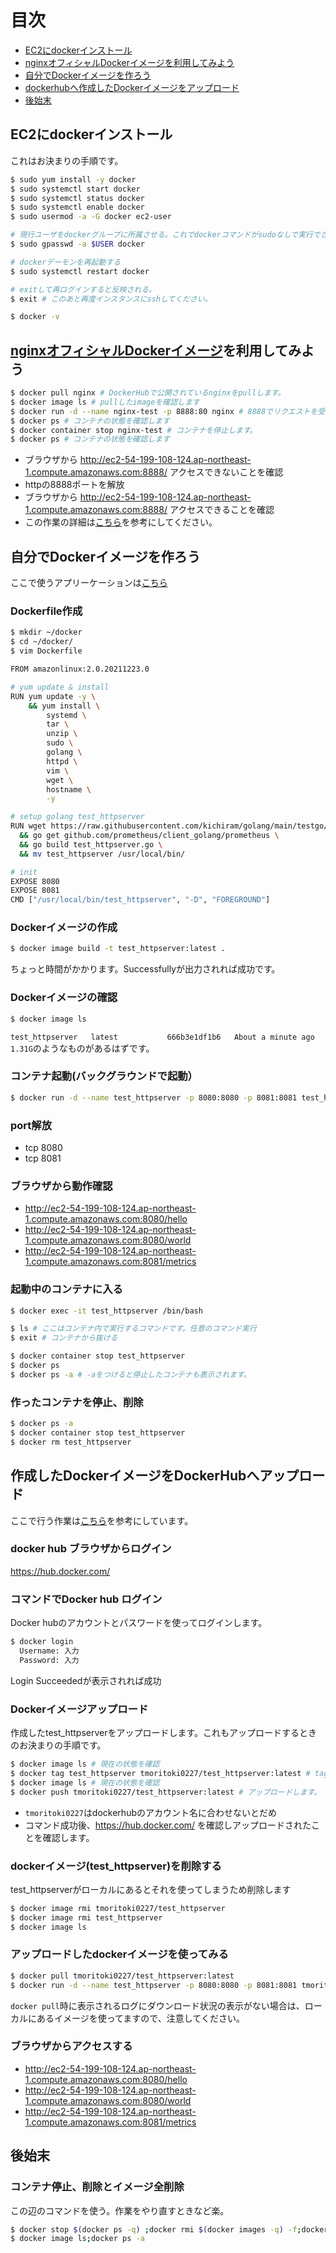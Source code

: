 # 目次
- [EC2にdockerインストール](#EC2にdockerインストール)
- [nginxオフィシャルDockerイメージを利用してみよう](#nginxオフィシャルDockerイメージを利用してみよう)
- [自分でDockerイメージを作ろう](#自分でDockerイメージを作ろう)
- [dockerhubへ作成したDockerイメージをアップロード](#dockerhubへ作成したDockerイメージをアップロード)
- [後始末](#後始末)


## EC2にdockerインストール
これはお決まりの手順です。
```bash
$ sudo yum install -y docker
$ sudo systemctl start docker
$ sudo systemctl status docker
$ sudo systemctl enable docker
$ sudo usermod -a -G docker ec2-user

# 現行ユーザをdockerグループに所属させる。これでdockerコマンドがsudoなしで実行できます。
$ sudo gpasswd -a $USER docker

# dockerデーモンを再起動する
$ sudo systemctl restart docker

# exitして再ログインすると反映される。
$ exit # このあと再度インスタンスにsshしてください。

$ docker -v
```

## [nginxオフィシャルDockerイメージ](https://hub.docker.com/_/nginx)を利用してみよう

```bash
$ docker pull nginx # DockerHubで公開されているnginxをpullします。
$ docker image ls # pullしたimageを確認します
$ docker run -d --name nginx-test -p 8888:80 nginx # 8888でリクエストを受けて、コンテナがLISTENしているport 80に受け流す意味です
$ docker ps # コンテナの状態を確認します
$ docker container stop nginx-test # コンテナを停止します。
$ docker ps # コンテナの状態を確認します
```
- ブラウザから
http://ec2-54-199-108-124.ap-northeast-1.compute.amazonaws.com:8888/
アクセスできないことを確認
- httpの8888ポートを解放
- ブラウザから
http://ec2-54-199-108-124.ap-northeast-1.compute.amazonaws.com:8888/
アクセスできることを確認
- この作業の詳細は[こちら](https://snowsystem.net/container/docker/nginx/)を参考にしてください。

## 自分でDockerイメージを作ろう
ここで使うアプリーケーションは[こちら](https://github.com/kichiram/golang/tree/main/http_server)
### Dockerfile作成
```bash
$ mkdir ~/docker
$ cd ~/docker/
$ vim Dockerfile
```

```bash
FROM amazonlinux:2.0.20211223.0

# yum update & install
RUN yum update -y \
    && yum install \
        systemd \
        tar \
        unzip \
        sudo \
        golang \
        httpd \
        vim \
        wget \
        hostname \
        -y

# setup golang test_httpserver
RUN wget https://raw.githubusercontent.com/kichiram/golang/main/testgo/test_httpserver.go \
  && go get github.com/prometheus/client_golang/prometheus \
  && go build test_httpserver.go \
  && mv test_httpserver /usr/local/bin/ 

# init
EXPOSE 8080
EXPOSE 8081
CMD ["/usr/local/bin/test_httpserver", "-D", "FOREGROUND"]
```

### Dockerイメージの作成
```bash
$ docker image build -t test_httpserver:latest .
```
ちょっと時間がかかります。Successfullyが出力されれば成功です。

### Dockerイメージの確認
```bash
$ docker image ls
```
`test_httpserver   latest           666b3e1df1b6   About a minute ago   1.31G`のようなものがあるはずです。

### コンテナ起動(バックグラウンドで起動）
```bash
$ docker run -d --name test_httpserver -p 8080:8080 -p 8081:8081 test_httpserver:latest
```

### port解放
- tcp 8080
- tcp 8081

### ブラウザから動作確認
- http://ec2-54-199-108-124.ap-northeast-1.compute.amazonaws.com:8080/hello
- http://ec2-54-199-108-124.ap-northeast-1.compute.amazonaws.com:8080/world
- http://ec2-54-199-108-124.ap-northeast-1.compute.amazonaws.com:8081/metrics


### 起動中のコンテナに入る
```bash
$ docker exec -it test_httpserver /bin/bash

$ ls # ここはコンテナ内で実行するコマンドです。任意のコマンド実行
$ exit # コンテナから抜ける

$ docker container stop test_httpserver
$ docker ps
$ docker ps -a # -aをつけると停止したコンテナも表示されます。
```

### 作ったコンテナを停止、削除
```bash
$ docker ps -a
$ docker container stop test_httpserver
$ docker rm test_httpserver
```

## 作成したDockerイメージをDockerHubへアップロード
ここで行う作業は[こちら](https://gray-code.com/blog/container-image-push-for-dockerhub/)を参考にしています。

### docker hub ブラウザからログイン
https://hub.docker.com/

### コマンドでDocker hub ログイン
Docker hubのアカウントとパスワードを使ってログインします。
```bash
$ docker login
  Username: 入力
  Password: 入力
```
Login Succeededが表示されれば成功

### Dockerイメージアップロード
作成したtest_httpserverをアップロードします。これもアップロードするときのお決まりの手順です。
```bash
$ docker image ls # 現在の状態を確認
$ docker tag test_httpserver tmoritoki0227/test_httpserver:latest # tag付けします。
$ docker image ls # 現在の状態を確認
$ docker push tmoritoki0227/test_httpserver:latest # アップロードします。
```
- `tmoritoki0227`はdockerhubのアカウント名に合わせないとだめ
- コマンド成功後、https://hub.docker.com/ を確認しアップロードされたことを確認します。

### dockerイメージ(test_httpserver)を削除する
test_httpserverがローカルにあるとそれを使ってしまうため削除します
```bash
$ docker image rmi tmoritoki0227/test_httpserver
$ docker image rmi test_httpserver
$ docker image ls
```

### アップロードしたdockerイメージを使ってみる
```bash
$ docker pull tmoritoki0227/test_httpserver:latest
$ docker run -d --name test_httpserver -p 8080:8080 -p 8081:8081 tmoritoki0227/test_httpserver:latest
```
`docker pull`時に表示されるログにダウンロード状況の表示がない場合は、ローカルにあるイメージを使ってますので、注意してください。

### ブラウザからアクセスする
- http://ec2-54-199-108-124.ap-northeast-1.compute.amazonaws.com:8080/hello
- http://ec2-54-199-108-124.ap-northeast-1.compute.amazonaws.com:8080/world
- http://ec2-54-199-108-124.ap-northeast-1.compute.amazonaws.com:8081/metrics

## 後始末
### コンテナ停止、削除とイメージ全削除
この辺のコマンドを使う。作業をやり直すときなど楽。
```bash
$ docker stop $(docker ps -q) ;docker rmi $(docker images -q) -f;docker system prune -a
$ docker image ls;docker ps -a
```
